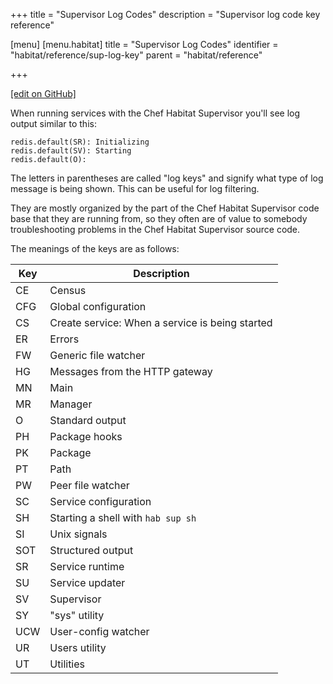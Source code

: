 +++
title = "Supervisor Log Codes"
description = "Supervisor log code key reference"

[menu]
  [menu.habitat]
    title = "Supervisor Log Codes"
    identifier = "habitat/reference/sup-log-key"
    parent = "habitat/reference"

+++

[\[edit on GitHub\]](https://github.com/habitat-sh/habitat/blob/master/components/docs-chef-io/content/habitat/sup-log-key.md)

When running services with the Chef Habitat Supervisor you'll see log output similar
to this:

```
redis.default(SR): Initializing
redis.default(SV): Starting
redis.default(O):
```

The letters in parentheses are called "log keys" and signify what type of log message is being shown. This can be useful for log filtering.

They are mostly organized by the part of the Chef Habitat Supervisor code base that they are running from, so they often are of value to somebody troubleshooting problems in the Chef Habitat Supervisor source code.

The meanings of the keys are as follows:

| Key | Description |
|-----|-------------|
| CE | Census |
| CFG | Global configuration |
| CS | Create service: When a service is being started |
| ER | Errors |
| FW | Generic file watcher |
| HG | Messages from the HTTP gateway |
| MN | Main |
| MR | Manager |
| O | Standard output |
| PH | Package hooks |
| PK | Package |
| PT | Path |
| PW | Peer file watcher |
| SC | Service configuration |
| SH | Starting a shell with `hab sup sh` |
| SI | Unix signals |
| SOT | Structured output |
| SR | Service runtime |
| SU | Service updater |
| SV | Supervisor |
| SY | "sys" utility |
| UCW | User-config watcher |
| UR | Users utility |
| UT | Utilities |
